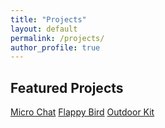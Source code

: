 ```yaml
---
title: "Projects"
layout: default
permalink: /projects/
author_profile: true
---
```



## Featured Projects

<div class="project-cards">
  <a href="#" class="card" onclick="openModal('microchat-modal')">Micro Chat</a>
  <a href="#" class="card" onclick="openModal('flappybird-modal')">Flappy Bird</a>
  <a href="#" class="card" onclick="openModal('outdoorkit-modal')">Outdoor Kit</a>
</div>

<div id="microchat-modal" class="modal">
  <div class="modal-content">
    <span class="close" onclick="closeModal('microchat-modal')">&times;</span>
    <h2>Micro Chat</h2>
    <p>A micro:bit-powered messaging system using the built-in radio. This is only compatible with v2.</p>
    <a href="https://github.com/microbitcoder652/microbit-v2-micro-chat">View on GitHub</a>
  </div>
</div>

<div id="flappybird-modal" class="modal">
  <div class="modal-content">
    <span class="close" onclick="closeModal('flappybird-modal')">&times;</span>
    <h2>Flappy Bird</h2>
    <p>A micro:bit-powered recreation of Flappy Bird.</p>
    <a href="https://github.com/microbitcoder652/microbit-flappy-bird">View on GitHub</a>
  </div>
</div>

<div id="outdoorkit-modal" class="modal">
  <div class="modal-content">
    <span class="close" onclick="closeModal('outdoorkit-modal')">&times;</span>
    <h2>Outdoor Kit</h2>
    <p>A all-in-one kit for outdoors. This is only compatible with v2.</p>
    <a href="https://github.com/microbitcoder652/microbit-v2-outdoor-kitdone">View on GitHub</a>
  </div>
</div>

<style>
.modal {
  display: none;
  position: fixed;
  z-index: 1000;
  left: 0;
  top: 0;
  width: 100%;
  height: 100%;
  background-color: rgba(0,0,0,0.8);
}
.modal-content {
  background-color: #111;
  margin: 10% auto;
  padding: 20px;
  border: 2px solid #00ffe7;
  width: 80%;
  color: #e0f7fa;
  box-shadow: 0 0 20px #00ffe7;
}
.close {
  color: #00ffe7;
  float: right;
  font-size: 28px;
  cursor: pointer;
}
</style>

<script>
function openModal(id) {
  document.getElementById(id).style.display = "block";
}
function closeModal(id) {
  document.getElementById(id).style.display = "none";
}
</script>

